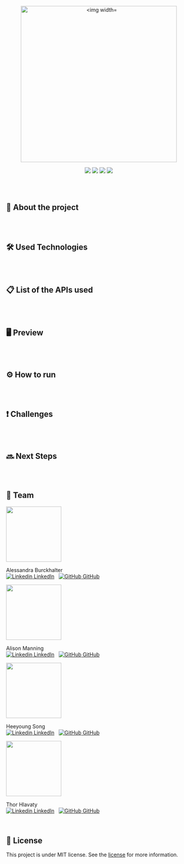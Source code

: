 <p align="center">
<img width="424" alt="<img width="416" alt="Screen Shot 2020-09-27 at 5 20 25 PM" src="https://user-images.githubusercontent.com/68092946/94376052-0ddd0a00-00e6-11eb-9a33-49315682f00d.png"></p>
<p align="center">
<img src="https://img.shields.io/github/issues/alessandraburckhalter/front-end-project?color=lightgreen"> <img src="https://img.shields.io/github/forks/alessandraburckhalter/front-end-project?color=lightgreen"> <img src="https://img.shields.io/github/stars/alessandraburckhalter/front-end-project?color=lightgreen"> <img src="https://img.shields.io/github/license/alessandraburckhalter/front-end-project?color=lightgreen"></p>

<br>
<br>

## :book: About the project

<br>
<br>

## :hammer_and_wrench: Used Technologies 

<br>
<br>

## :clipboard: List of the APIs used

<br>
<br>

## 🖥 Preview

<br>
<br>

## ⚙ How to run 

<br>
<br>

## :heavy_exclamation_mark: Challenges

<br>
<br>

## :soon:  Next Steps


<br>
<br>

## :busts_in_silhouette: Team


<a href="https://github.com/alessandraburckhalter">
  <img width="150" src="https://avatars2.githubusercontent.com/u/68092946?s=460&u=d7183c6fbffcaf53cc3d21b6eac86ef0cddb34e8&v=4">
</a>

Alessandra Burckhalter <br>
[![Linkedin](https://i.stack.imgur.com/gVE0j.png) LinkedIn](https://www.linkedin.com/in/alessandra-burckhalter/)
&nbsp;
[![GitHub](https://i.stack.imgur.com/tskMh.png) GitHub](https://github.com/alessandraburckhalter)


<a href="https://github.com/alisonlauren">
  <img width="150" src="https://avatars1.githubusercontent.com/u/68283281?s=460&u=9d8f52bd0826d953547d582d1de4abf00725f182&v=4">
</a>

Alison Manning <br>
[![Linkedin](https://i.stack.imgur.com/gVE0j.png) LinkedIn](https://www.linkedin.com/in/alison-manning-9a25391b1/)
&nbsp;
[![GitHub](https://i.stack.imgur.com/tskMh.png) GitHub](https://github.com/alisonlauren)

<a href="https://github.com/young8179">
  <img width="150" src="https://avatars2.githubusercontent.com/u/69357145?s=460&v=4">
</a>

Heeyoung Song <br>
[![Linkedin](https://i.stack.imgur.com/gVE0j.png) LinkedIn](https://www.linkedin.com/in/song8179/)
&nbsp;
[![GitHub](https://i.stack.imgur.com/tskMh.png) GitHub](https://github.com/young8179)

<a href="https://github.com/ThorHlavaty">
  <img width="150" src="https://avatars1.githubusercontent.com/u/56655240?s=460&u=418894f4525c17d4e23176d65a87027a329fbf44&v=4">
</a>

Thor Hlavaty <br>
[![Linkedin](https://i.stack.imgur.com/gVE0j.png) LinkedIn](https://www.linkedin.com/in/thor-hlavaty-7589431b5/)
&nbsp;
[![GitHub](https://i.stack.imgur.com/tskMh.png) GitHub](https://github.com/ThorHlavaty)

<br>

## :page_with_curl: License
This project is under MIT license. See the [license](https://opensource.org/licenses/MIT) for more information.
<br /> 
<br /> 

